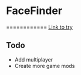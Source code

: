 # FaceFinder
============
[Link to try](https://facefinder.netlify.com)

## Todo
* Add multiplayer
* Create more game mods
